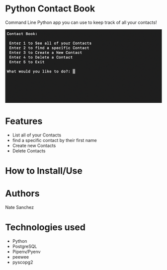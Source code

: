 # Python Contact Book

Command Line Python app you can use to keep track of all your contacts!

![app image](app.png)

# Features

* List all of your Contacts
* find a specific contact by their first name
* Create new Contacts
* Delete Contacts

# How to Install/Use

# Authors

Nate Sanchez

# Technologies used

* Python
* PostgreSQL
* Pipenv/Pyenv
* peewee
* pyscopg2



